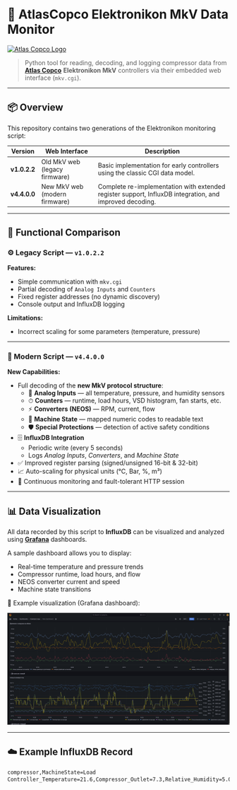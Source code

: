 # 🧰 AtlasCopco Elektronikon MkV Data Monitor

[![Atlas Copco Logo](https://www.atlascopco.com/etc.clientlibs/settings/wcm/designs/accommons/design-system/clientlib-assets/resources/icons/logo.svg)](https://www.atlascopco.com)  
> Python tool for reading, decoding, and logging compressor data from **[Atlas Copco](https://www.atlascopco.com)** **Elektronikon MkV** controllers via their embedded web interface (`mkv.cgi`).

---

## 📦 Overview

This repository contains two generations of the Elektronikon monitoring script:

| Version | Web Interface | Description |
|----------|----------------|--------------|
| **v1.0.2.2** | Old MkV web (legacy firmware) | Basic implementation for early controllers using the classic CGI data model. |
| **v4.4.0.0** | New MkV web (modern firmware) | Complete re-implementation with extended register support, InfluxDB integration, and improved decoding. |

---

## 🧠 Functional Comparison

### ⚙️ Legacy Script — `v1.0.2.2`

**Features:**
- Simple communication with `mkv.cgi`
- Partial decoding of `Analog Inputs` and `Counters`
- Fixed register addresses (no dynamic discovery)
- Console output and InfluxDB logging

**Limitations:**
- Incorrect scaling for some parameters (temperature, pressure)

---

### 🚀 Modern Script — `v4.4.0.0`

**New Capabilities:**
- Full decoding of the **new MkV protocol structure**:
  - 🧮 **Analog Inputs** — all temperature, pressure, and humidity sensors  
  - ⏱ **Counters** — runtime, load hours, VSD histogram, fan starts, etc.  
  - ⚡ **Converters (NEOS)** — RPM, current, flow  
  - 🧩 **Machine State** — mapped numeric codes to readable text  
  - 🛡 **Special Protections** — detection of active safety conditions  
- 🗄 **InfluxDB Integration**  
  - Periodic write (every 5 seconds)  
  - Logs *Analog Inputs*, *Converters*, and *Machine State*  
- ✅ Improved register parsing (signed/unsigned 16-bit & 32-bit)  
- 📈 Auto-scaling for physical units (°C, Bar, %, m³)  
- 🔁 Continuous monitoring and fault-tolerant HTTP session  

---

## 📊 Data Visualization

All data recorded by this script to **InfluxDB** can be visualized and analyzed using **[Grafana](https://grafana.com/)** dashboards.

A sample dashboard allows you to display:
- Real-time temperature and pressure trends  
- Compressor runtime, load hours, and flow  
- NEOS converter current and speed  
- Machine state transitions  

📸 Example visualization (Grafana dashboard):

![Grafana Dashboard Screenshot](./Screenshot%202025-10-16%20152356.png)

---

## ☁️ Example InfluxDB Record

```text
compressor,MachineState=Load Controller_Temperature=21.6,Compressor_Outlet=7.3,Relative_Humidity=5.0,Vessel_Pressure=7.9,Element_Outlet=70.3,Dryer_PDP=1.9,Ambient_Air=14.4,RPM=1866,Amps=149,Flow=52,MachineStateCode=28
